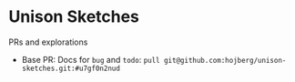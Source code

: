 # Unison Sketches

PRs and explorations

* Base PR: Docs for `bug` and `todo`: `pull git@github.com:hojberg/unison-sketches.git:#u7gf0n2nud`
